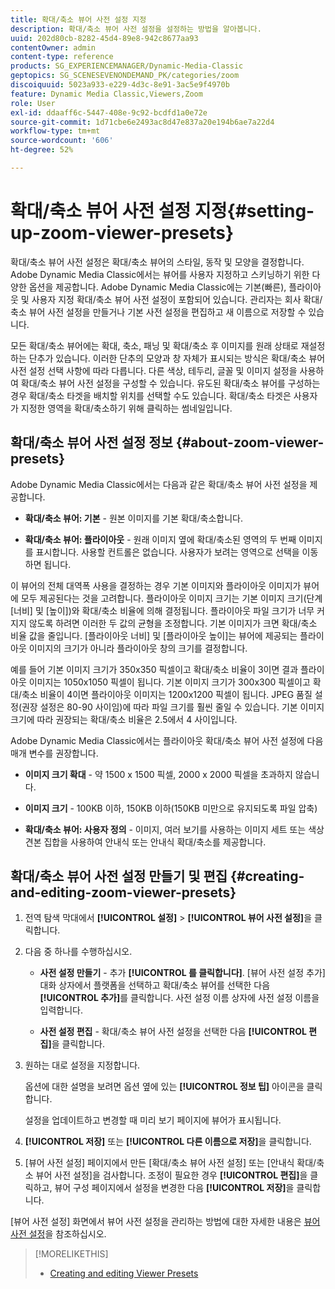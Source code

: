```yaml
---
title: 확대/축소 뷰어 사전 설정 지정
description: 확대/축소 뷰어 사전 설정을 설정하는 방법을 알아봅니다.
uuid: 202d80cb-8282-45d4-89e8-942c8677aa93
contentOwner: admin
content-type: reference
products: SG_EXPERIENCEMANAGER/Dynamic-Media-Classic
geptopics: SG_SCENESEVENONDEMAND_PK/categories/zoom
discoiquuid: 5023a933-e229-4d3c-8e91-3ac5e9f4970b
feature: Dynamic Media Classic,Viewers,Zoom
role: User
exl-id: ddaaff6c-5447-408e-9c92-bcdfd1a0e72e
source-git-commit: 1d71cbe6e2493ac8d47e837a20e194b6ae7a22d4
workflow-type: tm+mt
source-wordcount: '606'
ht-degree: 52%

---
```


# 확대/축소 뷰어 사전 설정 지정{#setting-up-zoom-viewer-presets}

확대/축소 뷰어 사전 설정은 확대/축소 뷰어의 스타일, 동작 및 모양을 결정합니다. Adobe Dynamic Media Classic에서는 뷰어를 사용자 지정하고 스키닝하기 위한 다양한 옵션을 제공합니다. Adobe Dynamic Media Classic에는 기본(빠른), 플라이아웃 및 사용자 지정 확대/축소 뷰어 사전 설정이 포함되어 있습니다. 관리자는 회사 확대/축소 뷰어 사전 설정을 만들거나 기본 사전 설정을 편집하고 새 이름으로 저장할 수 있습니다.

모든 확대/축소 뷰어에는 확대, 축소, 패닝 및 확대/축소 후 이미지를 원래 상태로 재설정하는 단추가 있습니다. 이러한 단추의 모양과 창 자체가 표시되는 방식은 확대/축소 뷰어 사전 설정 선택 사항에 따라 다릅니다. 다른 색상, 테두리, 글꼴 및 이미지 설정을 사용하여 확대/축소 뷰어 사전 설정을 구성할 수 있습니다. 유도된 확대/축소 뷰어를 구성하는 경우 확대/축소 타겟을 배치할 위치를 선택할 수도 있습니다. 확대/축소 타겟은 사용자가 지정한 영역을 확대/축소하기 위해 클릭하는 썸네일입니다.

## 확대/축소 뷰어 사전 설정 정보 {#about-zoom-viewer-presets}

Adobe Dynamic Media Classic에서는 다음과 같은 확대/축소 뷰어 사전 설정을 제공합니다.

* **확대/축소 뷰어: 기본**  - 원본 이미지를 기본 확대/축소합니다.

* **확대/축소 뷰어: 플라이아웃**  - 원래 이미지 옆에 확대/축소된 영역의 두 번째 이미지를 표시합니다. 사용할 컨트롤은 없습니다. 사용자가 보려는 영역으로 선택을 이동하면 됩니다.

이 뷰어의 전체 대역폭 사용을 결정하는 경우 기본 이미지와 플라이아웃 이미지가 뷰어에 모두 제공된다는 것을 고려합니다. 플라이아웃 이미지 크기는 기본 이미지 크기(단계 [너비] 및 [높이])와 확대/축소 비율에 의해 결정됩니다. 플라이아웃 파일 크기가 너무 커지지 않도록 하려면 이러한 두 값의 균형을 조정합니다. 기본 이미지가 크면 확대/축소 비율 값을 줄입니다. [플라이아웃 너비] 및 [플라이아웃 높이]는 뷰어에 제공되는 플라이아웃 이미지의 크기가 아니라 플라이아웃 창의 크기를 결정합니다.

예를 들어 기본 이미지 크기가 350x350 픽셀이고 확대/축소 비율이 3이면 결과 플라이아웃 이미지는 1050x1050 픽셀이 됩니다. 기본 이미지 크기가 300x300 픽셀이고 확대/축소 비율이 4이면 플라이아웃 이미지는 1200x1200 픽셀이 됩니다. JPEG 품질 설정(권장 설정은 80-90 사이임)에 따라 파일 크기를 훨씬 줄일 수 있습니다. 기본 이미지 크기에 따라 권장되는 확대/축소 비율은 2.5에서 4 사이입니다.

Adobe Dynamic Media Classic에서는 플라이아웃 확대/축소 뷰어 사전 설정에 다음 매개 변수를 권장합니다.

* **이미지 크기 확대**  - 약 1500 x 1500 픽셀, 2000 x 2000 픽셀을 초과하지 않습니다.

* **이미지 크기**  - 100KB 이하, 150KB 이하(150KB 미만으로 유지되도록 파일 압축)

* **확대/축소 뷰어: 사용자 정의**  - 이미지, 여러 보기를 사용하는 이미지 세트 또는 색상 견본 집합을 사용하여 안내식 또는 안내식 확대/축소를 제공합니다.

## 확대/축소 뷰어 사전 설정 만들기 및 편집 {#creating-and-editing-zoom-viewer-presets}

1. 전역 탐색 막대에서 **[!UICONTROL 설정]** > **[!UICONTROL 뷰어 사전 설정]**&#x200B;을 클릭합니다.
1. 다음 중 하나를 수행하십시오.

   * **사전 설정 만들기**  - 추가 **[!UICONTROL 를 클릭합니다]**. [뷰어 사전 설정 추가] 대화 상자에서 플랫폼을 선택하고 확대/축소 뷰어를 선택한 다음 **[!UICONTROL 추가]**&#x200B;를 클릭합니다. 사전 설정 이름 상자에 사전 설정 이름을 입력합니다.

   * **사전 설정 편집**  - 확대/축소 뷰어 사전 설정을 선택한 다음  **[!UICONTROL 편집]**&#x200B;을 클릭합니다.

1. 원하는 대로 설정을 지정합니다.

   옵션에 대한 설명을 보려면 옵션 옆에 있는 **[!UICONTROL 정보 팁]** 아이콘을 클릭합니다.

   설정을 업데이트하고 변경할 때 미리 보기 페이지에 뷰어가 표시됩니다.

1. **[!UICONTROL 저장]** 또는 **[!UICONTROL 다른 이름으로 저장]**&#x200B;을 클릭합니다.
1. [뷰어 사전 설정] 페이지에서 만든 [확대/축소 뷰어 사전 설정] 또는 [안내식 확대/축소 뷰어 사전 설정]을 검사합니다. 조정이 필요한 경우 **[!UICONTROL 편집]**&#x200B;을 클릭하고, 뷰어 구성 페이지에서 설정을 변경한 다음 ****[!UICONTROL 저장]****&#x200B;을 클릭합니다.

[뷰어 사전 설정] 화면에서 뷰어 사전 설정을 관리하는 방법에 대한 자세한 내용은 [뷰어 사전 설정](application-setup.md#viewer_presets)을 참조하십시오.

>[!MORELIKETHIS]
>
>* [Creating and editing Viewer Presets](application-setup.md#adding_and_editing_viewer_presets)

